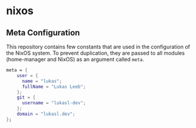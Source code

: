 # nixos

## Meta Configuration

This repository contains few constants that are used in the configuration of the NixOS system. To prevent duplication, they are passed to all modules (home-manager and NixOS) as an argument called `meta`.

```nix
meta = {
    user = {
      name = "lukas";
      fullName = "Lukas Leeb";
    };
    git = {
      username = "lukasl-dev";
    };
    domain = "lukasl.dev";
};
```

